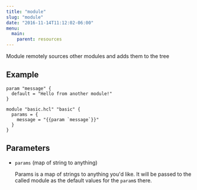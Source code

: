 ```yaml
---
title: "module"
slug: "module"
date: "2016-11-14T11:12:02-06:00"
menu:
  main:
    parent: resources
---
```



Module remotely sources other modules and adds them to the tree


## Example

```hcl
param "message" {
  default = "Hello from another module!"
}

module "basic.hcl" "basic" {
  params = {
    message = "{{param `message`}}"
  }
}

```


## Parameters

- `params` (map of string to anything)

  Params is a map of strings to anything you'd like. It will be passed to
the called module as the default values for the `param`s there.



